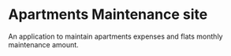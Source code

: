 # Apartments Maintenance site

An application to maintain apartments expenses and flats monthly maintenance amount.
